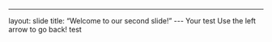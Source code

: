 ---
layout: slide
title: “Welcome to our second slide!” ---
Your test
Use the left arrow to go back! test

